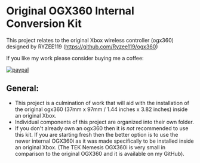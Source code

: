 # Original OGX360 Internal Conversion Kit

This project relates to the original Xbox wireless controller (ogx360) designed by RYZEE119 (https://github.com/Ryzee119/ogx360)

If you like my work please consider buying me a coffee:

[![paypal](https://img.shields.io/badge/Donate-PayPal-green.svg)](https://www.paypal.com/donate?hosted_button_id=CLXCUTHK6YQQQ)<br>

## General:
* This project is a culmination of work that will aid with the installation of the original ogx360 (37mm x 97mm / 1.44 inches x 3.82 inches) inside an original Xbox.  
* Individual components of this project are organized into their own folder.
* If you don't already own an ogx360 then it is *not* recommended to use this kit.  If you are starting fresh then the better option is to use the newer internal OGX360i as it was made specifically to be installed inside an original Xbox.  (The TEK Nemesis OGX360i is very small in comparison to the original OGX360 and it is available on my GitHub).

